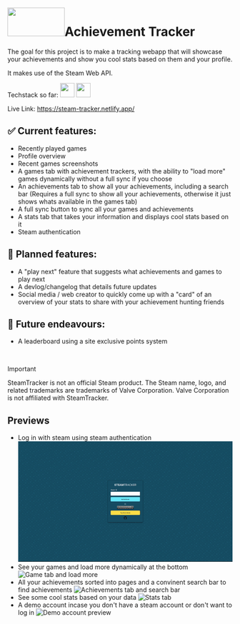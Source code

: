 # <img src="https://community.akamai.steamstatic.com/public/shared/images/header/logo_steam.svg?t=962016" width="128" height="64">Achievement Tracker

The goal for this project is to make a tracking webapp that will showcase your achievements and show you cool stats based on them and your profile. <br>

It makes use of the Steam Web API. <br>

Techstack so far: <img src="https://upload.wikimedia.org/wikipedia/commons/thumb/3/30/React_Logo_SVG.svg/1920px-React_Logo_SVG.svg.png" height="32" width="32"> <img src="https://upload.wikimedia.org/wikipedia/commons/thumb/9/99/Unofficial_JavaScript_logo_2.svg/1280px-Unofficial_JavaScript_logo_2.svg.png" height="32" width="32"> <img src="https://upload.wikimedia.org/wikipedia/commons/thumb/9/95/Tailwind_CSS_logo.svg/2560px-Tailwind_CSS_logo.svg.png" height="16" width="128">

Live Link: https://steam-tracker.netlify.app/

## ✅ Current features:
- Recently played games
- Profile overview
- Recent games screenshots
- A games tab with achievement trackers, with the ability to "load more" games dynamically without a full sync if you choose
- An achievements tab to show all your achievements, including a search bar
  (Requires a full sync to show all your achievements, otherwise it just shows whats available in the games tab)
- A full sync button to sync all your games and achievements<br>
- A stats tab that takes your information and displays cool stats based on it<br>
- Steam authentication

## 📖 Planned features:
- A "play next" feature that suggests what achievements and games to play next
- A devlog/changelog that details future updates
- Social media / web creator to quickly come up with a "card" of an overview of your stats to share with your achievement hunting friends

## 🚀 Future endeavours:
- A leaderboard using a site exclusive points system <br>
<br>

>[!IMPORTANT]
>SteamTracker is not an official Steam product. The Steam name, logo, and related trademarks are trademarks of Valve Corporation. Valve Corporation is not affiliated with SteamTracker.

## Previews
- Log in with steam using steam authentication
![Login with steam](/src/img/gif-steamtr-01.gif) <br>
- See your games and load more dynamically at the bottom
![Game tab and load more](/src/img/gif-steamtr-02.gif) <br>
- All your achievements sorted into pages and a convinent search bar to find achievements
![Achievements tab and search bar](/src/img/gif-steamtr-03.gif) <br>
- See some cool stats based on your data
![Stats tab](/src/img/gif-steamtr-04.gif) <br>
- A demo account incase you don't have a steam account or don't want to log in
![Demo account preview](/src/img/gif-steamtr-05.gif) <br>
